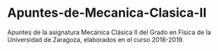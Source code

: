 # Apuntes-de-Mecanica-Clasica-II
Apuntes de la asignatura Mecánica Clásica II del Grado en Física de la Universidad de Zaragoza, elaborados en el curso 2018-2019.
